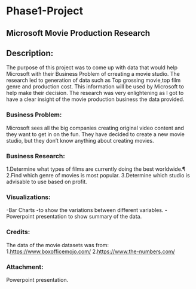 # Phase1-Project

## Microsoft Movie Production Research

## Description:
The purpose of this project was to come up with data that would help Microsoft with their Business Problem of crreating a movie studio.
The research led to generation of data such as Top grossing movie,top film genre and production cost. This information will be used by Microsoft to help make their decision. The research was very enlightening as I got to have a clear insight of the movie production business the data provided.

### Business Problem:
Microsoft sees all the big companies creating original video content and they want to get in on the fun. They have decided to create a new movie studio, but they don’t know anything about creating movies.

### Business Research:
1.Determine what types of films are currently doing the best worldwide.¶
2.Find which genre of movies is most popular.
3.Determine which studio is advisable to use based on profit.

### Visualizations:
-Bar Charts -to show the variations between different variables.
-Powerpoint presentation to show summary of the data.

### Credits:
The data of the movie datasets was from:
1.https://www.boxofficemojo.com/
2.https://www.the-numbers.com/

### Attachment:
Powerpoint presentation.
